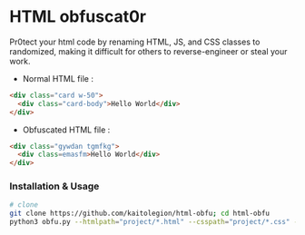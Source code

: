 # HTML obfuscat0r

Pr0tect your html code by renaming HTML, JS, and CSS classes to randomized, making it difficult for others to reverse-engineer or steal your work.

- Normal HTML file :
```html
<div class="card w-50">
  <div class="card-body">Hello World</div>
</div>
```

- Obfuscated HTML file :
```html
<div class="gywdan tgmfkg">
  <div class=emasfm>Hello World</div>
</div>
```

###  Installation & Usage 

```sh
# clone
git clone https://github.com/kaitolegion/html-obfu; cd html-obfu
python3 obfu.py --htmlpath="project/*.html" --csspath="project/*.css" --jspath="project/*.js"
```
